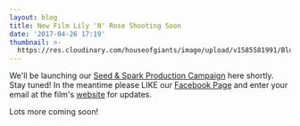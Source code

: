 ```yaml
---
layout: blog
title: New Film Lily 'N' Rose Shooting Soon
date: '2017-04-26 17:19'
thumbnail: >-
  https://res.cloudinary.com/houseofgiants/image/upload/v1585581991/Blog/lnr-art_vl84qr.png
---
```

We'll be launching our [Seed & Spark Production Campaign](https://www.seedandspark.com/fund/lilynrosefilm#updates/21177) here shortly. Stay tuned! In the meantime please LIKE our [Facebook Page](https://www.facebook.com/lilynrosefilm/?fref=nf) and enter your email at the film's [website](https://www.lilynrosefilm.com/) for updates.

Lots more coming soon!